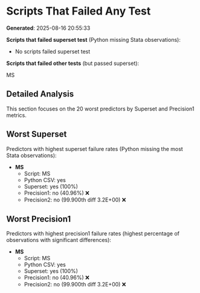 # Scripts That Failed Any Test

**Generated**: 2025-08-16 20:55:33

**Scripts that failed superset test** (Python missing Stata observations):

- No scripts failed superset test

**Scripts that failed other tests** (but passed superset):

MS 

## Detailed Analysis

This section focuses on the 20 worst predictors by Superset and Precision1 metrics.

## Worst Superset

Predictors with highest superset failure rates (Python missing the most Stata observations):

- **MS**
  - Script: MS
  - Python CSV: yes
  - Superset: yes (100%)
  - Precision1: no (40.96%) ❌
  - Precision2: no (99.900th diff 3.2E+00) ❌

## Worst Precision1

Predictors with highest precision1 failure rates (highest percentage of observations with significant differences):

- **MS**
  - Script: MS
  - Python CSV: yes
  - Superset: yes (100%)
  - Precision1: no (40.96%) ❌
  - Precision2: no (99.900th diff 3.2E+00) ❌

